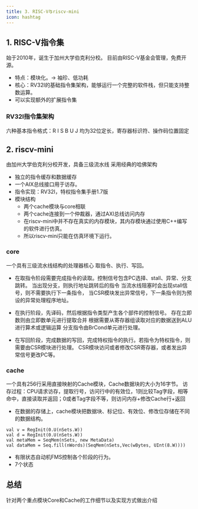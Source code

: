 ```yaml
---
title: 3. RISC-V与riscv-mini
icon: hashtag
---
```

## 1. RISC-V指令集
始于2010年，诞生于加州大学伯克利分校。
目前由RISC-V基金会管理，免费开源。
- 特点：模块化。-> 袖珍、低功耗
- 核心：RV32I的基础指令集架构，能够运行一个完整的软件栈，但只能支持整数运算。
- 可以实现额外的扩展指令集

### RV32I指令集架构
六种基本指令格式：R I S B U J
均为32位定长，寄存器标识符、操作码位置固定

## 2. riscv-mini
由加州大学伯克利分校开发，具备三级流水线
采用经典的哈佛架构
- 独立的指令缓存和数据缓存
- 一个AIX总线接口用于访存。
- 指令实现：RV32I，特权指令集手册1.7版
- 模块结构
    - 两个cache模块与core相联
    - 两个cache连接到一个仲裁器，通过AXI总线访问内存
    - 在riscv-mini中并不存在真实的内存模块，其内存模块通过使用C++编写的软件进行仿真。
    - 所以riscv-mini只能在仿真环境下运行。

### core
一个具有三级流水线结构的处理器核心
取指令、执行、写回。
- 在取指令阶段需要完成指令的读取。控制信号包含PC选择、stall、异常、分支跳转。
当出现分支，则执行地址跳转后的指令
当流水线阻塞时会出现stall信号，则不需要执行下一条指令，
当CSR模块发出异常信号，下一条指令则为预设的异常处理程序地址。

- 在执行阶段，先译码，然后根据指令类型产生各个部件的控制信号。
存在立即数则由立即数单元进行提取合并
根据需要从寄存器组读取对应的数据送到ALU进行算术或逻辑运算
分支指令由BrCond单元进行处理。

- 在写回阶段，完成数据的写回，完成特权指令的执行。若指令为特权指令，则需要由CSR模块进行处理。
CSR模块访问或者修改CSR寄存器，或者发出异常信号更改PC等。

### cache
一个具有256行采用直接映射的Cache模块，Cache数据块的大小为16字节。
访存过程：CPU请求访存，提取行号，访问行中的有效位，1则比较Tag字段，相等命中，直接读取并返回；0或者Tag字段不等，则访问内存+修改Cache行+返回

- 在数据的存储上，cache模块把数据块、标记位、有效位、修改位存储在不同的数据结构。
```chisel
val v = RegInit(0.U(nSets.W))
val d = RegInit(0.U(nSets.W))
val metaMem = SeqMem(nSets, new MetaData)
val dataMem = Seq.fill(nWords)(SeqMem(nSets,Vec(wBytes, UInt(8.W))))
```
- 有限状态自动机FMS控制各个阶段的行为。
- 7个状态

## 总结
针对两个重点模块Core和Cache的工作细节以及实现方式做出介绍
